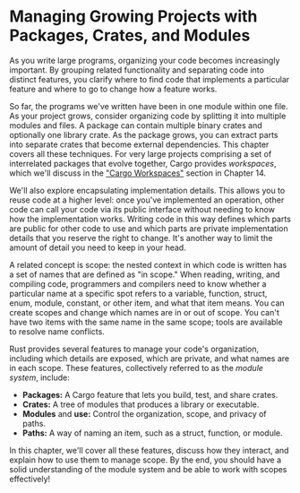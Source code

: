# Managing Growing Projects with Packages, Crates, and Modules

As you write large programs, organizing your code becomes increasingly important. By grouping related functionality and separating code into distinct features, you clarify where to find code that implements a particular feature and where to go to change how a feature works.

So far, the programs we've written have been in one module within one file. As your project grows, consider organizing code by splitting it into multiple modules and files. A package can contain multiple binary crates and optionally one library crate. As the package grows, you can extract parts into separate crates that become external dependencies. This chapter covers all these techniques. For very large projects comprising a set of interrelated packages that evolve together, Cargo provides *workspaces*, which we'll discuss in the ["Cargo Workspaces"](https://doc.rust-lang.org/book/ch14-03-cargo-workspaces.html) section in Chapter 14.

We'll also explore encapsulating implementation details. This allows you to reuse code at a higher level: once you've implemented an operation, other code can call your code via its public interface without needing to know how the implementation works. Writing code in this way defines which parts are public for other code to use and which parts are private implementation details that you reserve the right to change. It's another way to limit the amount of detail you need to keep in your head.

A related concept is scope: the nested context in which code is written has a set of names that are defined as "in scope." When reading, writing, and compiling code, programmers and compilers need to know whether a particular name at a specific spot refers to a variable, function, struct, enum, module, constant, or other item, and what that item means. You can create scopes and change which names are in or out of scope. You can't have two items with the same name in the same scope; tools are available to resolve name conflicts.

Rust provides several features to manage your code's organization, including which details are exposed, which are private, and what names are in each scope. These features, collectively referred to as the *module system*, include:

- **Packages:** A Cargo feature that lets you build, test, and share crates.
- **Crates:** A tree of modules that produces a library or executable.
- **Modules** and **use:** Control the organization, scope, and privacy of paths.
- **Paths:** A way of naming an item, such as a struct, function, or module.

In this chapter, we'll cover all these features, discuss how they interact, and explain how to use them to manage scope. By the end, you should have a solid understanding of the module system and be able to work with scopes effectively!
